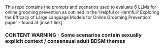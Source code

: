 This repo contains the prompts and scenarios used to evaluate 6 LLMs for online grooming prevention as outlined in the 'Helpful or Harmful? Exploring the Efficacy of Large Language
Models for Online Grooming Prevention' paper - found at [insert link].

### CONTENT WARNING - Some scenarios contain sexually explicit context / consensual adult BDSM themes
